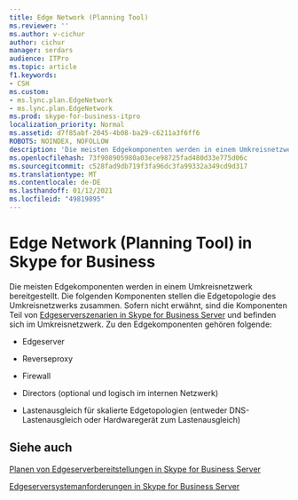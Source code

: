 ```yaml
---
title: Edge Network (Planning Tool)
ms.reviewer: ''
ms.author: v-cichur
author: cichur
manager: serdars
audience: ITPro
ms.topic: article
f1.keywords:
- CSH
ms.custom:
- ms.lync.plan.EdgeNetwork
- ms.lync.plan.EdgeNetwork
ms.prod: skype-for-business-itpro
localization_priority: Normal
ms.assetid: d7f85abf-2045-4b08-ba29-c6211a3f6ff6
ROBOTS: NOINDEX, NOFOLLOW
description: 'Die meisten Edgekomponenten werden in einem Umkreisnetzwerk bereitgestellt. Die folgenden Komponenten stellen die Edgetopologie des Umkreisnetzwerks zusammen. Sofern nicht erwähnt, sind die Komponenten Teil von Edgeserverszenarien in Skype for Business Server und befinden sich im Umkreisnetzwerk. Zu den Edgekomponenten gehören folgende:'
ms.openlocfilehash: 73f908905980a03ece98725fad480d33e775d06c
ms.sourcegitcommit: c528fad9db719f3fa96dc3fa99332a349cd9d317
ms.translationtype: MT
ms.contentlocale: de-DE
ms.lasthandoff: 01/12/2021
ms.locfileid: "49819895"
---
```

# <a name="edge-network-planning-tool-in-skype-for-business"></a>Edge Network (Planning Tool) in Skype for Business 
 
Die meisten Edgekomponenten werden in einem Umkreisnetzwerk bereitgestellt. Die folgenden Komponenten stellen die Edgetopologie des Umkreisnetzwerks zusammen. Sofern nicht erwähnt, sind die Komponenten Teil von [Edgeserverszenarien in Skype for Business Server](../../../plan-your-deployment/edge-server-deployments/scenarios.md) und befinden sich im Umkreisnetzwerk. Zu den Edgekomponenten gehören folgende:
  
- Edgeserver
    
- Reverseproxy
    
- Firewall
    
- Directors (optional und logisch im internen Netzwerk)
    
- Lastenausgleich für skalierte Edgetopologien (entweder DNS-Lastenausgleich oder Hardwaregerät zum Lastenausgleich)
    
## <a name="see-also"></a>Siehe auch

[Planen von Edgeserverbereitstellungen in Skype for Business Server](../../../plan-your-deployment/edge-server-deployments/edge-server-deployments.md)
  
[Edgeserversystemanforderungen in Skype for Business Server](../../../plan-your-deployment/edge-server-deployments/system-requirements.md)
